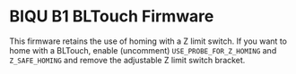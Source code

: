 # BIQU B1 BLTouch Firmware

This firmware retains the use of homing with a Z limit switch. If you want to home with a BLTouch, enable (uncomment) `USE_PROBE_FOR_Z_HOMING` and `Z_SAFE_HOMING` and remove the adjustable Z limit switch bracket.
